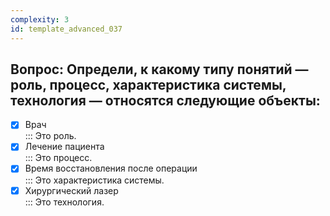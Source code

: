 ```yaml
---
complexity: 3
id: template_advanced_037
---
```

## Вопрос: Определи, к какому типу понятий — роль, процесс, характеристика системы, технология — относятся следующие объекты:

- [x] Врач  
  ::: Это роль.  
- [x] Лечение пациента  
  ::: Это процесс.  
- [x] Время восстановления после операции  
  ::: Это характеристика системы.  
- [x] Хирургический лазер  
  ::: Это технология.